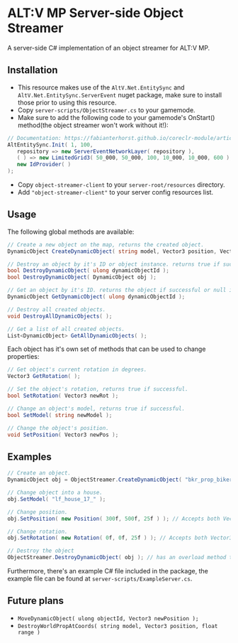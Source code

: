 # ALT:V MP Server-side Object Streamer
A server-side C# implementation of an object streamer for ALT:V MP.

## Installation
- This resource makes use of the ``AltV.Net.EntitySync`` and ``AltV.Net.EntitySync.ServerEvent`` nuget package, make sure to install those prior to using this resource.
- Copy ``server-scripts/ObjectStreamer.cs`` to your gamemode.
- Make sure to add the following code to your gamemode's OnStart() method(the object streamer won't work without it!):
```csharp
// Documentation: https://fabianterhorst.github.io/coreclr-module/articles/entity-sync.html
AltEntitySync.Init( 1, 100,
   repository => new ServerEventNetworkLayer( repository ),
   ( ) => new LimitedGrid3( 50_000, 50_000, 100, 10_000, 10_000, 600 ),
   new IdProvider( )
);
```
- Copy ``object-streamer-client`` to your ``server-root/resources`` directory.
- Add ``"object-streamer-client"`` to your server config resources list.

## Usage
The following global methods are available:
```csharp
// Create a new object on the map, returns the created object.
DynamicObject CreateDynamicObject( string model, Vector3 position, Vector3 rotation, int dimension = 0, string type = "object", uint streamRange = 400 );

// Destroy an object by it's ID or object instance. returns true if successful.
bool DestroyDynamicObject( ulong dynamicObjectId );
bool DestroyDynamicObject( DynamicObject obj );

// Get an object by it's ID. returns the object if successful or null if not.
DynamicObject GetDynamicObject( ulong dynamicObjectId );

// Destroy all created objects.
void DestroyAllDynamicObjects( );

// Get a list of all created objects.
List<DynamicObject> GetAllDynamicObjects( );
```

Each object has it's own set of methods that can be used to change properties:
```csharp
// Get object's current rotation in degrees.
Vector3 GetRotation( );

// Set the object's rotation, returns true if successful.
bool SetRotation( Vector3 newRot );

// Change an object's model, returns true if successful.
bool SetModel( string newModel );

// Change the object's position.
void SetPosition( Vector3 newPos );
```

## Examples
```csharp
// Create an object.
DynamicObject obj = ObjectStreamer.CreateDynamicObject( "bkr_prop_biker_bblock_cor", new Vector3( -859.655f, -803.499f, 25.566f ), new Rotation( 0, 0, 0 ), 0 );

// Change object into a house.
obj.SetModel( "lf_house_17_" );

// Change position.
obj.SetPosition( new Position( 300f, 500f, 25f ) ); // Accepts both Vector3 and Position types.

// Change rotation.
obj.SetRotation( new Rotation( 0f, 0f, 25f ) ); // Accepts both Vector3 and Rotation types.

// Destroy the object
ObjectStreamer.DestroyDynamicObject( obj ); // has an overload method that accepts an ID instead of object instance.
```

Furthermore, there's an example C# file included in the package, the example file can be found at ``server-scripts/ExampleServer.cs``.

## Future plans
- ``MoveDynamicObject( ulong objectId, Vector3 newPosition );``
- ``DestroyWorldPropAtCoords( string model, Vector3 position, float range )``